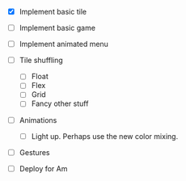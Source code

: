 - [x] Implement basic tile
- [ ] Implement basic game


- [ ] Implement animated menu
- [ ] Tile shuffling
    - [ ] Float
    - [ ] Flex
    - [ ] Grid
    - [ ] Fancy other stuff
- [ ] Animations
    - [ ] Light up. Perhaps use the new color mixing. 
- [ ] Gestures


- [ ] Deploy for Am
